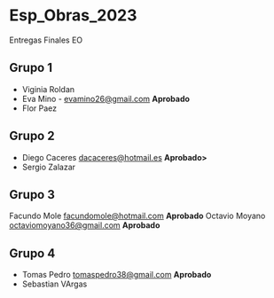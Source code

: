 # Esp_Obras_2023
Entregas Finales EO


## Grupo 1

* Viginia Roldan
* Eva Mino  - <evamino26@gmail.com> **Aprobado**
* Flor Paez

 ## Grupo 2
 * Diego Caceres <dacaceres@hotmail.es> **Aprobado>**
 * Sergio Zalazar
 
 ## Grupo 3
 Facundo Mole <facundomole@hotmail.com> **Aprobado**
 Octavio Moyano <octaviomoyano36@gmail.com> **Aprobado**
 
 ## Grupo 4
 * Tomas Pedro <tomaspedro38@gmail.com> **Aprobado** 
 * Sebastian VArgas
